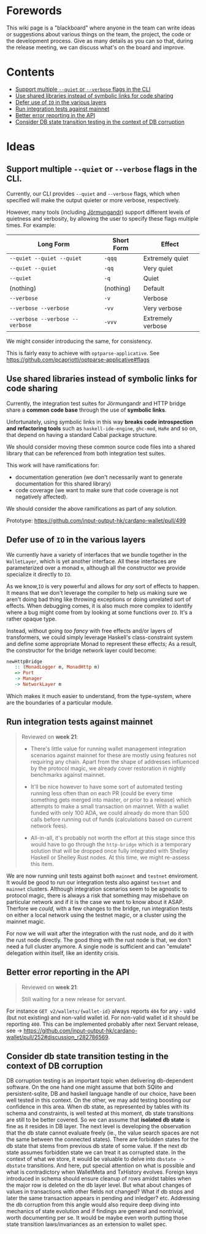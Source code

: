# Forewords

This wiki page is a "blackboard" where anyone in the team can write ideas or suggestions about various things on the team, the project, the code or the development process. Give as many details as you can so that, during the release meeting, we can discuss what's on the board and improve. 

# Contents

* [Support multiple `--quiet` or `--verbose` flags in the CLI](#support-multiple---quiet-or---verbose-flags-in-the-cli)
* [Use shared libraries instead of symbolic links for code sharing](#use-shared-libraries-instead-of-symbolic-links-for-code-sharing)
* [Defer use of `IO` in the various layers](#defer-use-of-io-in-the-various-layers)
* [Run integration tests against mainnet](#run-integration-tests-against-mainnet)
* [Better error reporting in the API](better-error-reporting-in-the-api)
* [Consider DB state transition testing in the context of DB corruption](#consider-db-state-transition-testing-in-the-context-of-db-corruption)

# Ideas

## Support multiple `--quiet` or `--verbose` flags in the CLI.

Currently, our CLI provides `--quiet` and `--verbose` flags, which when specified will make the output quieter or more verbose, respectively.

However, many tools (including [Jörmungandr](https://github.com/input-output-hk/jormungandr)) support different levels of quietness and verbosity, by allowing the user to specify these flags multiple times. For example:

| Long Form | Short Form | Effect |
| -- | -- | -- |
| `--quiet --quiet --quiet` | `-qqq` | Extremely quiet |
| `--quiet --quiet` | `-qq` | Very quiet |
| `--quiet` | `-q` | Quiet |
| (nothing) | (nothing) | Default |
| `--verbose` | `-v` | Verbose |
| `--verbose --verbose` | `-vv` | Very verbose |
| `--verbose --verbose --verbose` | `-vvv` | Extremely verbose |

We might consider introducing the same, for consistency.

This is fairly easy to achieve with `optparse-applicative`. See https://github.com/pcapriotti/optparse-applicative#flags

## Use shared libraries instead of symbolic links for code sharing

Currently, the integration test suites for Jörmungandr and HTTP bridge share a **common code base** through the use of **symbolic links**.

Unfortunately, using symbolic links in this way **breaks code introspection and refactoring tools** such as `haskell-ide-engine`, `ghc-mod`, `HaRe` and so on, that depend on having a standard Cabal package structure.

We should consider moving these common source code files into a shared library that can be referenced from both integration test suites.

This work will have ramifications for:
- documentation generation (we don't necessarily want to generate documentation for this shared library)
- code coverage (we want to make sure that code coverage is not negatively affected).

We should consider the above ramifications as part of any solution.

Prototype: https://github.com/input-output-hk/cardano-wallet/pull/499

## Defer use of `IO` in the various layers

We currently have a variety of interfaces that we bundle together in the `WalletLayer`, which is yet another interface. All these interfaces are parameterized over a monad `m`, although all the constructor we provide specialize it directly to `IO`. 

As we know,`IO` is very powerful and allows for _any_ sort of effects to happen. It means that we don't leverage the compiler to help us making sure we aren't doing bad thing like throwing exceptions or doing unrelated sort of effects. When debugging comes, it is also much more complex to identify where a bug might come from by looking at some functions over `IO`. It's a rather opaque type.

Instead, without going _too fancy_ with free effects and/or layers of transformers, we could simply leverage Haskell's class-constraint system and define some appropriate Monad to represent these effects; As a result, the constructor for the bridge network layer could become:

```hs
newHttpBridge
   :: (MonadLogger m, MonadHttp m)
   => Port
   -> Manager
   -> NetworkLayer m
```

Which makes it much easier to understand, from the type-system, where are the boundaries of a particular module.



## Run integration tests against mainnet

> Reviewed on **week 21**:
>
> - There's little value for running wallet management integration scenarios against mainnet for these are mostly using features not requiring any chain. Apart from the shape of addresses influenced by the protocol magic, we already cover restoration in nightly benchmarks against mainnet. 
>
> - It'll be nice however to have some sort of automated testing running less often than on each PR (could be every time something gets merged into master, or prior to a release) which attempts to make a small transaction on mainnet. With a wallet funded with only 100 ADA, we could already do more than 500 calls before running out of funds (calculations based on current network fees). 
>
> - All-in-all, it's probably not worth the effort at this stage since this would have to go through the `http-bridge` which is a temporary solution that will be dropped once fully integrated with Shelley Haskell or Shelley Rust nodes. At this time, we might re-assess this item.

We are now running unit tests against both `mainnet` and `testnet` enviroment. It would be good to run our integration tests also against `testnet` and `mainnet` clusters. Although integration scenarios seem to be agnostic to protocol magic, there is always a risk that something may misbehave on particular network and if it is the case we want to know about it ASAP. Therfore we _could_, with a few changes to the bridge, run integration tests on either a local network using the testnet magic, or a cluster using the mainnet magic.

For now we will wait after the integration with the rust node, and do it with the rust node directly.
The good thing with the rust node is that, we don't need a full cluster anymore. A single node is sufficient and can "emulate" delegation within itself, like an identity crisis.

## Better error reporting in the API

> Reviewed on **week 21**:
>
> Still waiting for a new release for servant. 

For instance `GET v2/wallets/{wallet-id}` always reports `404` for any - valid (but not existing) and non-valid wallet id. For non-valid wallet id it should be reporting `400`. This can be implemented probably after next Servant release, see -> https://github.com/input-output-hk/cardano-wallet/pull/252#discussion_r282786569.

## Consider db state transition testing in the context of DB corruption

DB corruption testing is an important topic when delivering db-dependent software. On the one hand one might assume that both SQlite and persistent-sqlite, DB and haskell language handle of our choice, have been well tested in this context. On the other, we may add testing boosting our confidence in this area. When db state, as represented by tables with its schema and constraints, is well tested at this moment, db state transitions are still to be better covered. So we can assume that **isolated db state** is fine as it resides in DB layer. The next level is developing the observation that the db state cannot evaluate freely (ie., the value search spaces are not the same between the connected states). There are forbidden states for the db state that stems from previous db state of some value. If the next db state assumes forbidden state we can treat it as corrupted state. In the context of what we store, it would be valuable to delve into `dbstate -> dbstate` transitions. And here, put special attention on what is possible and what is contradictory when WalletMeta and TxHistory evolves. Foreign keys introduced in schema should ensure cleanup of rows amidst tables when the major row is deleted on the db layer level. But what about changes of values in transactions with other fields not changed? What if db stops and later the same transaction appears in pending and inledger? etc. Addressing the db corruption from this angle would also require deep diving into mechanics of state evolution and if findings are general and nontrivial, worth documenting per se. It would be maybe even worth putting those state transition laws/invariances as an extension to wallet spec.           